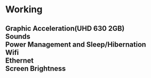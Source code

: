 # **Working**
Graphic Acceleration(UHD 630 2GB)  
Sounds   
Power Management and Sleep/Hibernation   
Wifi   
Ethernet   
Screen Brightness   
------------
